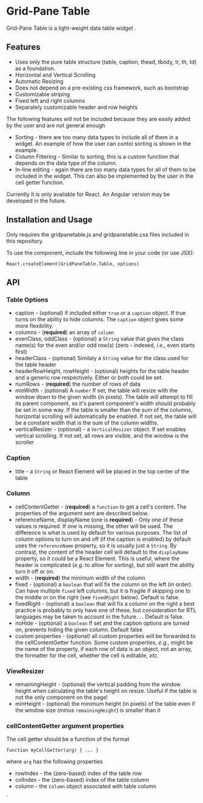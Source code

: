 # Grid-Pane Table

Grid-Pane Table is a light-weight data table widget .

## Features

 + Uses only the pure table structure (table, caption, thead, tbody, tr, th, td) as a foundation.
 + Horizontal and Vertical Scrolling
 + Automatic Resizing
 + Does not depend on a pre-existing css framework, such as bootstrap
 + Customizable striping
 + Fixed left and right columns
 + Separately customizable header and row heights
 
 The following features will not be included because they are easily added by the user and are not general enough
 
 + Sorting - there are too many data types to include all of them in a widget. An example of how the user can contol sorting is shown in the example. 
 + Column Filtering - Similar to sorting, this is a custom function that depends on the data type of the column.
  + In-line editing - again there are too many data types  for all of them to be included in the widget. This can also be implemented by the user in the cell getter function.
 
Currently it is only available for React. An Angular version may be developed in the future.

## Installation and Usage

Only requires the gridpanetable.js and gridpanetable.css files included in this repository.

To use the component, include the following line in your code (or use JSX): 

	React.createElement(GridPaneTable.Table, options)

## API

### Table Options

+ caption - (optional) if included either `true` or a `caption` object. If true turns on the ability to hide columns. The `caption` object gives some more flexibility.
 + columns - (**required**) an array of `column`
 + evenClass, oddClass - (optional) a `String` value that gives the class name(s) for the even and/or odd row(s) (zero - indexed, *i.e.*, even starts first)
 + headerClass - (optional) Similaly a `String` value for the class used for the table header
 + headerRowHeight, rowHeight - (optional) heights for the table header and a generic row respectively. Either or both could be set.
 + numRows - (**required**)  the number of rows of data
 + minWidth - (optional) A `number` If set, the table will resize with the window down to the given width (in pixels). The table will attempt to fill its parent component, so it's parent component's width should probably be set in some way.  If the table is smaller than the sum of the columns, horizontal scrolling will automatically be enabled. If not set, the table will be a constant width that is the sum of the column widths.
 + verticalResizer - (optional) - a `VerticalResizer` object. If set enables vertical scrolling. If not set, all rows are visible, and the window is the scroller
 
 ### Caption
 
 + title - a `String` or React Element will be placed in the top center of the table
 
 ### Column
 
+ cellContentGetter - (**required**) a `function` to get a cell's content. The properties of the argument sent are described below.
+ referenceName, displayName (one is **required**) - Only one of these values is required. If one is missing, the other will be used. The difference is what is used by default for various purposes. The list of column options to turn on and off (if the caption is enabled) by default uses the `referenceName` property, so it is usually just a `String`. By contrast, the content of the header cell will default to the `displayName` property, so it could be a React Element. This is useful, where the header is complicated (*e.g.* to allow for sorting), but still want the ability turn it off or on.
+ width - (**required**) the minimum width of the column
+ fixed - (optional) a `boolean` that will fix the column on the left (in order). Can have multiple `fixed` left columns, but it is fragile if skipping one to the middle or on the right (see `fixedRight` below). Default is false.
+ fixedRight - (optional) a `boolean` that will fix a column on the right a best practice is probably to only have one of these, but consideration for RTL languages may be taken to account in the future. . . Default is false.
+ noHide - (optional) a `boolean` If set and the caption options are turned on, prevents hiding the given column. Default false
+ custom properties - (optional) all custom properties will be forwarded to the cellContentGetter function. Some custom properties, *e.g.*, might be the name of the property, if each row of data is an object, not an array, the formatter for the cell, whether the cell is editable, *etc.*

### ViewResizer

+ remainingHeight -  (optional) the vertical padding from the window height when calculating the table's height on resize. Useful if the table is not the only component on the page!
+ minHeight - (optional) the minimum height (in pixels) of the table even if the window size (minus `remainingHeight`) is smaller than it

### cellContentGetter argument properties

The cell getter should be a function of the format

`
	 function myCellGetter(arg) {
	 ...
	}
`

where `arg` has the following properties

+ rowIndex - the (zero-based) index of the table row
+ colIndex - the (zero-based) index of the table column
+ column - the `Column` object associated with table column




`